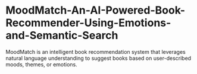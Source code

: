 # MoodMatch-An-AI-Powered-Book-Recommender-Using-Emotions-and-Semantic-Search
MoodMatch is an intelligent book recommendation system that leverages natural language understanding to suggest books based on user-described moods, themes, or emotions.
